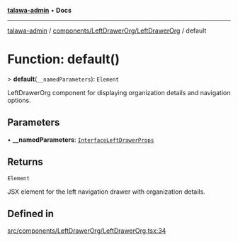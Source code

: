 [**talawa-admin**](../../../../README.md) • **Docs**

***

[talawa-admin](../../../../modules.md) / [components/LeftDrawerOrg/LeftDrawerOrg](../README.md) / default

# Function: default()

\> **default**(`__namedParameters`): `Element`

LeftDrawerOrg component for displaying organization details and navigation options.

## Parameters

• **\_\_namedParameters**: [`InterfaceLeftDrawerProps`](../interfaces/InterfaceLeftDrawerProps.md)

## Returns

`Element`

JSX element for the left navigation drawer with organization details.

## Defined in

[src/components/LeftDrawerOrg/LeftDrawerOrg.tsx:34](https://github.com/PalisadoesFoundation/talawa-admin/blob/d16b95ee179900e8e32a2296f14e948e6caea05b/src/components/LeftDrawerOrg/LeftDrawerOrg.tsx#L34)

